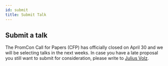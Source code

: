 ```yaml
---
id: submit
title: Submit Talk
---
```


## Submit a talk

The PromCon Call for Papers (CFP) has officially closed on April 30 and we will
be selecting talks in the next weeks. In case you have a late proposal you
still want to submit for consideration, please write to [Julius Volz](mailto:julius.volz@gmail.com).
